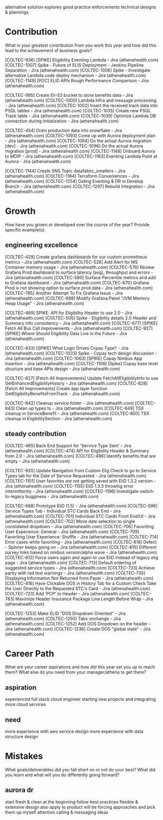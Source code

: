 <!-- Essay -->

alternative solution explores
good practice enforcements
technical designs & plannings

# Contribution
What is your greatest contribution from you work this year and how did this lead to the achievement of business goals?
<!-- eventing dev spike -->
[COLTEC-936] [SPIKE] Eligibility Eventing Lambda - Jira (athenahealth.com)
[COLTEC-1007] Spike - Future of ELIS Deployment - Jenkins Pipeline Separation - Jira (athenahealth.com)
[COLTEC-1006] Spike - Investigate alternative Lambda code deploy mechanism - Jira (athenahealth.com)
[COLTEC-1149] [POC] ELID APIs Rough Performance Comparison - Jira (athenahealth.com)
<!-- eventing dev work -->
[COLTEC-995] Create Eli-S3 bucket to store benefits data - Jira (athenahealth.com)
[COLTEC-1000] Lambda Infra and message processing - Jira (athenahealth.com)
[COLTEC-1002] Insert the received track data into PSQL tables - Jira (athenahealth.com)
[COLTEC-1035] Create new PSQL Track table - Jira (athenahealth.com)
[COLTEC-1039] Optimize Lambda DB connection during initialization - Jira (athenahealth.com)
<!-- aurora & snowflake -->
[COLTEC-454] Drain production data into snowflake - Jira (athenahealth.com)
[COLTEC-1093] Come up with Aurora deployment plan - Jira (athenahealth.com)
[COLTEC-1094] Do the actual Aurora migration [dev] - Jira (athenahealth.com)
[COLTEC-1096] Do the actual Aurora migration [prod] - Jira (athenahealth.com)
[COLTEC-1148] Onboard Aurora to MDIP - Jira (athenahealth.com)
[COLTEC-1163] Eventing Lambda Point at Aurora - Jira (athenahealth.com)
<!-- dr & other infra -->
[COLTEC-1144] Create SNS Topic datafabirc_xmatters - Jira (athenahealth.com)
[COLTEC-1184] Terraform Conveniences - Jira (athenahealth.com)
[COLTEC-1254] Gating Eventing & DR in Develop Branch - Jira (athenahealth.com)
[COLTEC-1297] Rebuild Integration - Jira (athenahealth.com)

# Growth
How have you grown or developed over the course of the year? Provide specific example(s).
## engineering excellence
<!-- prometheus & grafana -->
[COLTEC-429] Create grafana dashboards for our custom prometheus metrics - Jira (athenahealth.com)
[COLTEC-526] Add Alert for MS Container memory usage - Jira (athenahealth.com)
[COLTEC-578] Review Grafana Prod dashboard to surface latency (avg), throughput and errors - Jira (athenahealth.com)
[COLTEC-580] Surface Percentile metrics and add to Grafana dashboard - Jira (athenahealth.com)
[COLTEC-670] Grafana Prod is not showing option to surface prod data - Jira (athenahealth.com)
[COLTEC-785] Another Attempt To Fix Grafana Issue - Jira (athenahealth.com)
[COLTEC-888] Modify Grafana Panel "JVM Memory Heap Usage" - Jira (athenahealth.com)
<!-- technical design -->
[COLTEC-489] SPIKE: API for Eligibility Header to use 2.0 - Jira (athenahealth.com)
[COLTEC-505] Spike - Eligibility details 2.0 Header and Summary info consistency - Jira (athenahealth.com)
[COLTEC-677] [SPIKE] Fetch All Bus Call Improvements - Jira (athenahealth.com)
[COLTEC-927] [SPIKE] Where Should Eligibility Data Live in the Future - Jira (athenahealth.com)
<!-- copay spikes -->
[COLTEC-833] [SPIKE] What Logic Drives Copay Type? - Jira (athenahealth.com)
[COLTEC-1033] Spike - Copay tech design discussion - Jira (athenahealth.com)
[COLTEC-1063] [SPIKE] Copay Nimbus App Insertion - Jira (athenahealth.com)
[COLTEC-1106] [Spike] Copay base level structure and base APIs design - Jira (athenahealth.com)
<!-- fetch all improve -->
[COLTEC-827] [Fetch All Improvements] Update FetchAllEligibilityInfo to use GetEnhancedEligibilityHistory - Jira (athenahealth.com)
[COLTEC-828] [Fetch All Improvements] Create app layer function GetEligibilityBenefitsFromTrack - Jira (athenahealth.com)
<!-- clean elid -->
[COLTEC-842] Cleanup service folder - Jira (athenahealth.com)
[COLTEC-843] Clean up types.ts - Jira (athenahealth.com)
[COLTEC-849] TSX cleanup in ServiceBenefit - Jira (athenahealth.com)
[COLTEC-850] TSX cleanup in EligibilitySection - Jira (athenahealth.com)
## steady contribution
<!-- elid enhance 1 -->
[COLTEC-465] Back End Support for 'Service Type Sent' - Jira (athenahealth.com)
[COLTEC-474] API for Eligibility Header & Summary from 2.0 - Jira (athenahealth.com)
[COLTEC-486] Identify benefits that are empty - Jira (athenahealth.com)
<!-- elid enhance 2 -->
[COLTEC-920] Update Navigation from Custom Elig Check to go to Service Types tab for the Date of Service Requested - Jira (athenahealth.com)
[COLTEC-1101] User favorites are not getting saved with EliD 1.3.2 version - Jira (athenahealth.com)
[COLTEC-1155] EliD 1.3.3 throwing error intermittently - Jira (athenahealth.com)
[COLTEC-1196] Investigate switch-to-legacy bugginess - Jira (athenahealth.com)
<!-- elid revamp 1 -->
[COLTEC-668] Prototype EliD (1.5) - Jira (athenahealth.com)
[COLTEC-696] Service Types Tab - Individual STC Cards Back End - Jira (athenahealth.com)
[COLTEC-701] Individual STC Cards Front End/UI - Jira (athenahealth.com)
[COLTEC-702] Move date selection to single conslidated dropdown - Jira (athenahealth.com)
[COLTEC-706] Favoriting User Experience: General - Jira (athenahealth.com)
[COLTEC-709] Favoriting User Experience: Shuffle - Jira (athenahealth.com)
[COLTEC-714] Error cases while favoriting - Jira (athenahealth.com)
[COLTEC-818] Defect - Spinner keeps going on - Jira (athenahealth.com)
[COLTEC-815] Different survey links based on nimbus version/alpha wave - Jira (athenahealth.com)
[COLTEC-812] Force users again and again to use EliD instead of legacy elig page - Jira (athenahealth.com)
[COLTEC-713] Default ordering of suggested service types - Jira (athenahealth.com)
[COLTEC-733] Achieve parity with red text warnings - Jira (athenahealth.com)
[COLTEC-735] Displaying Information Not Returned from Payer - Jira (athenahealth.com)
[COLTEC-816] Have Clickable DOS in History Tab for a Custom Check Take the User Directly to the Requested STC's Card - Jira (athenahealth.com)
[COLTEC-723] Add 'PCP' to Header - Jira (athenahealth.com)
[COLTEC-783] Maximize Header Insurance Package Line Length Before Wrap - Jira (athenahealth.com)
<!-- elid revamp 2 -->
[COLTEC-1253] Make ELID "DOS Dropdown Oriented" - Jira (athenahealth.com)
[COLTEC-1250] Tabs onchange - Jira (athenahealth.com)
[COLTEC-1252] Add DOS Dropdown on the header - Jira (athenahealth.com)
[COLTEC-1236] Create DOS "global state" - Jira (athenahealth.com)

# Career Path
What are your career aspirations and how did this year set you up to reach them? What else do you need from your manager/athena to get there?

## aspiration
experienced full stack cloud engineer
starting new projects and integrating more cloud services

## need
more experience with aws service design
more experience with data structure design

# Mistakes
What goals/deliverables did you fall short on or not do your best? What did you learn and what will you do differently going forward?

## aurora dr
start fresh & clean at the beginning
follow best practices
flexible & extensive
design also apply to product
will be forcing approaches and pick them up myself
attention calling & messaging ideas
